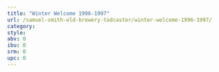 ```yaml
---
title: "Winter Welcome 1996-1997"
url: /samuel-smith-old-brewery-tadcaster/winter-welcome-1996-1997/
category: 
style: 
abv: 0
ibu: 0
srm: 0
upc: 0
---
```


